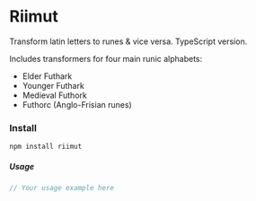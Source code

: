 # Riimut

Transform latin letters to runes &amp; vice versa. TypeScript version.

Includes transformers for four main runic alphabets:

- Elder Futhark
- Younger Futhark
- Medieval Futhork
- Futhorc (Anglo-Frisian runes)

### Install

`npm install riimut`

##### Usage

```javascript
// Your usage example here
```

